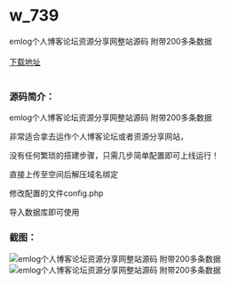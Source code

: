 # w_739
emlog个人博客论坛资源分享网整站源码 附带200多条数据
<br/></br>
[下载地址](https://www.uuid2.com/739.html "下载地址")
<br/></br>
<h3>源码简介：</h3>
<p>emlog个人博客论坛资源分享网整站源码 附带200多条数据<p>
<p>非常适合拿去运作个人博客论坛或者资源分享网站，<p>
<p>没有任何繁琐的搭建步骤，只需几步简单配置即可上线运行！<p>
<p>直接上传至空间后解压域名绑定<p>
<p>修改配置的文件config.php<p>
<p>导入数据库即可使用<p>
<h3>截图：</h3>
<img src="https://www.uuid2.com/wp-content/uploads/img/202110/9631ded691.jpg" alt="emlog个人博客论坛资源分享网整站源码 附带200多条数据"><img src="https://www.uuid2.com/wp-content/uploads/img/202110/953ce82458.jpg" alt="emlog个人博客论坛资源分享网整站源码 附带200多条数据">
